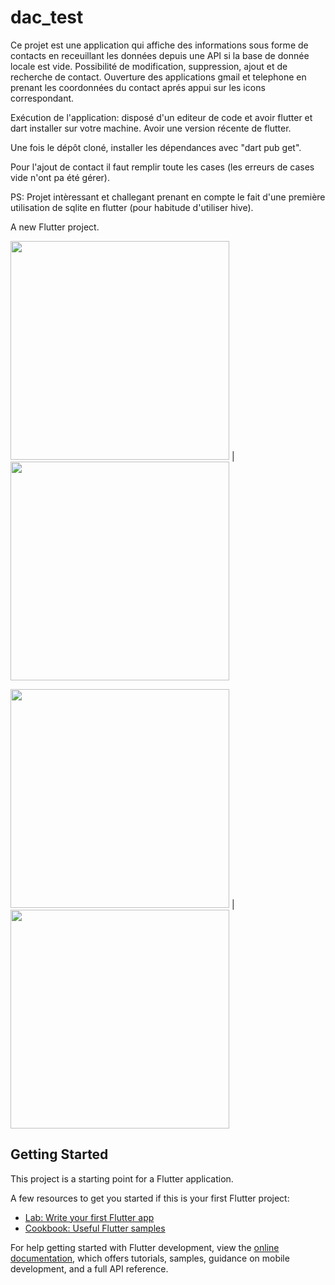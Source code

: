 # dac_test




Ce projet est une application qui affiche des informations sous forme de contacts en receuillant 
les données depuis une API si la base de donnée locale est vide.
Possibilité de modification, suppression, ajout et de recherche de contact.
Ouverture des applications gmail et telephone en prenant les coordonnées du contact aprés appui sur les icons correspondant.

Exécution de l'application: disposé d'un editeur de code et avoir flutter et dart installer sur votre machine.
Avoir une version récente de flutter.

Une fois le dépôt cloné, installer les dépendances avec "dart pub get".

Pour l'ajout de contact il faut remplir toute les cases (les erreurs de cases vide n'ont pa été gérer).

PS: Projet intèressant et challegant prenant en compte le fait d'une première utilisation de sqlite 
en flutter (pour habitude d'utiliser hive). 

A new Flutter project.

<img src="https://github.com/prosmaw/dac_test/blob/main/assets/images/image1.png" width="350"> |  <img src="https://github.com/prosmaw/dac_test/blob/main/assets/images/image3.png" width="350">

<img src="https://github.com/prosmaw/dac_test/blob/main/assets/images/image2.png" width="350"> |  <img src="https://github.com/prosmaw/dac_test/blob/main/assets/images/image4.png" width="350">


## Getting Started

This project is a starting point for a Flutter application.

A few resources to get you started if this is your first Flutter project:

- [Lab: Write your first Flutter app](https://docs.flutter.dev/get-started/codelab)
- [Cookbook: Useful Flutter samples](https://docs.flutter.dev/cookbook)

For help getting started with Flutter development, view the
[online documentation](https://docs.flutter.dev/), which offers tutorials,
samples, guidance on mobile development, and a full API reference.
